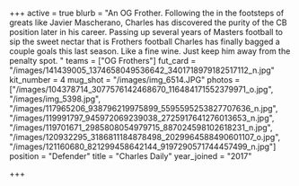 +++
active = true
blurb = "An OG Frother. Following the in the footsteps of greats like Javier Mascherano, Charles has discovered the purity of the CB position later in his career. Passing up several years of Masters football to sip the sweet nectar that is Frothers football Charles has finally bagged a couple goals this last season. Like a fine wine. Just keep him away from the penalty spot. "
teams = ["OG Frothers"]
fut_card = "/images/141439005_1374658049536642_3401718979182517112_n.jpg"
kit_number = 4
mug_shot = "/images/img_6514.JPG"
photos = ["/images/104378714_3077576142468670_116484171552379971_o.jpg", "/images/img_5398.jpg", "/images/117965206_938796219975899_5595595253827707636_n.jpg", "/images/119991797_945972069239038_2725917641276013653_n.jpg", "/images/119701671_2985808054979715_887024598102618231_n.jpg", "/images/120932295_3186811184878498_2029964588490601107_o.jpg", "/images/121160680_821299458642144_9197290571744457499_n.jpg"]
position = "Defender"
title = "Charles Daily"
year_joined = "2017"

+++

